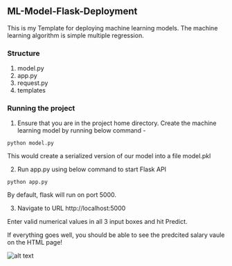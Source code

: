 ## ML-Model-Flask-Deployment
This is my Template for deploying machine learning models. The machine learning algorithm is simple multiple regression.

### Structure
1. model.py 
2. app.py 
3. request.py 
4. templates

### Running the project
1. Ensure that you are in the project home directory. Create the machine learning model by running below command -
```
python model.py
```
This would create a serialized version of our model into a file model.pkl

2. Run app.py using below command to start Flask API
```
python app.py
```
By default, flask will run on port 5000.

3. Navigate to URL http://localhost:5000

Enter valid numerical values in all 3 input boxes and hit Predict.

If everything goes well, you should  be able to see the predcited salary vaule on the HTML page! 

![alt text](http://www.thepythonblog.com/wp-content/uploads/2019/02/Result.png)

